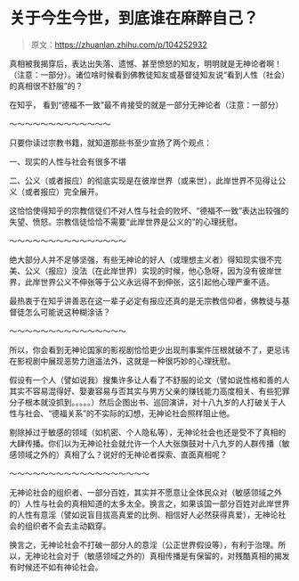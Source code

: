 # 关于今生今世，到底谁在麻醉自己？

> 原文：<https://zhuanlan.zhihu.com/p/104252932>

真相被我揭穿后，表达出失落、遗憾、甚至愤怒的知友，明明就是无神论者啊！（注意：一部分）。诸位啥时候看到佛教徒知友或基督徒知友说“看到人性（社会）的真相很不舒服”的？

在知乎， 看到“德福不一致”最不肯接受的就是一部分无神论者（注意：一部分）

～～～～～～～～～～～～～

只要你读过宗教书籍，就知道那些书至少宣扬了两个观点：

一、现实的人性与社会有很多不堪

二、公义（或者报应）的彻底实现是在彼岸世界（或来世），此岸世界不见得让公义（或者报应）完全展开。

这恰恰使得知乎的宗教信徒们不对人性与社会的败坏、“德福不一致”表达出较强的失望、愤怒。宗教信徒恰恰不需要“此岸世界是公义的”的心理抚慰。

～～～～～～～～～～～～～～～

绝大部分人并不足够坚强，有些无神论的好人（或理想主义者）得知现实很不完美、公义（报应）没法（在此岸世界）实现的时候，他心急呀，因为没有彼岸世界，此岸世界公义不伸张等于公义永远得不到伸张，这引起他心理严重不适。

最热衷于在知乎讲善恶在这一辈子必定有报应还真的是无宗教信仰者，佛教徒与基督徒怎么可能说这种糊涂话？

～～～～～～～～～～～～～～～

所以，你会看到无神论国家的影视剧恰恰更少出现刑事案件压根就破不了，更忌讳在影视剧中展现恶势力逍遥法外，这就是一种很巧妙的心理抚慰。

假设有一个人（譬如说我）搜集许多让人看了不舒服的论文（譬如说性格和善的人其实不容易混得好、娶妻容易与否其实与男方父亲的赚钱能力高度相关、有些犯罪分子根本就没抓到。。。。。）然后企图出书、巡回演讲，对十八九岁的人打破关于人性与社会、“德福关系”的不实际的幻想，无神论社会照样阻止他。

剔除掉过于敏感的领域（如机密、个人隐私等），无神论社会也还是受不了真相的大肆传播。你们以为无神论社会就允许一个人大张旗鼓对十八九岁的人群传播（敏感领域之外的）真相了么？说好的无神论者探索、直面真相呢？

～～～～～～～～～～～～～～～～～～

无神论社会的组织者、一部分百姓，其实并不愿意让全体民众对（敏感领域之外的）人性与社会的真相知道的太多太全。换言之，如果该国一部分百姓对此岸世界的人性有意淫（譬如说盲目拔高真爱的比例、相信好人必然获得真爱），无神论社会的组织者不会去主动戳穿。

换言之，无神论社会不打破一部分人的意淫（公正世界假设等），有利于治理。所以，无神论社会对于（敏感领域之外的）真相传播是有保留的，对残酷真相的揭发有时候还不如有神论社会。